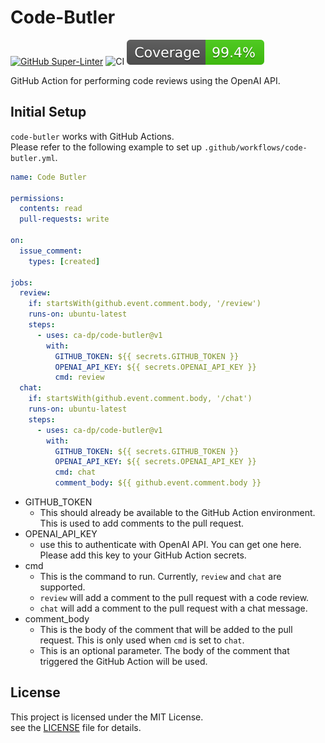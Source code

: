 # Code-Butler

[![GitHub Super-Linter](https://github.com/ca-dp/code-butler/actions/workflows/linter.yml/badge.svg)](https://github.com/super-linter/super-linter)
![CI](https://github.com/ca-dp/code-butler/actions/workflows/ci.yml/badge.svg)
![Coverage](https://github.com/ca-dp/code-butler/blob/main/badges/coverage.svg)

GitHub Action for performing code reviews using the OpenAI API.

## Initial Setup

`code-butler` works with GitHub Actions.  
Please refer to the following example to set up `.github/workflows/code-butler.yml`.

```yaml
name: Code Butler

permissions:
  contents: read
  pull-requests: write

on:
  issue_comment:
    types: [created]

jobs:
  review:
    if: startsWith(github.event.comment.body, '/review')
    runs-on: ubuntu-latest
    steps:
      - uses: ca-dp/code-butler@v1
        with:
          GITHUB_TOKEN: ${{ secrets.GITHUB_TOKEN }}
          OPENAI_API_KEY: ${{ secrets.OPENAI_API_KEY }}
          cmd: review
  chat:
    if: startsWith(github.event.comment.body, '/chat')
    runs-on: ubuntu-latest
    steps:
      - uses: ca-dp/code-butler@v1
        with:
          GITHUB_TOKEN: ${{ secrets.GITHUB_TOKEN }}
          OPENAI_API_KEY: ${{ secrets.OPENAI_API_KEY }}
          cmd: chat
          comment_body: ${{ github.event.comment.body }}
```

- GITHUB_TOKEN
  - This should already be available to the GitHub Action environment. This is used to add comments to the pull request.
- OPENAI_API_KEY
  - use this to authenticate with OpenAI API. You can get one here. Please add this key to your GitHub Action secrets.
- cmd
  - This is the command to run. Currently, `review` and `chat` are supported.
  - `review` will add a comment to the pull request with a code review.
  - `chat` will add a comment to the pull request with a chat message.
- comment_body
  - This is the body of the comment that will be added to the pull request. This is only used when `cmd` is set to `chat`.
  - This is an optional parameter. The body of the comment that triggered the GitHub Action will be used.

## License

This project is licensed under the MIT License.  
see the [LICENSE](LICENSE) file for details.
